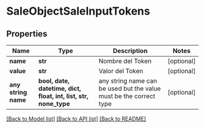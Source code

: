 # SaleObjectSaleInputTokens


## Properties
Name | Type | Description | Notes
------------ | ------------- | ------------- | -------------
**name** | **str** | Nombre del Token | [optional] 
**value** | **str** | Valor del Token | [optional] 
**any string name** | **bool, date, datetime, dict, float, int, list, str, none_type** | any string name can be used but the value must be the correct type | [optional]

[[Back to Model list]](../README.md#documentation-for-models) [[Back to API list]](../README.md#documentation-for-api-endpoints) [[Back to README]](../README.md)


